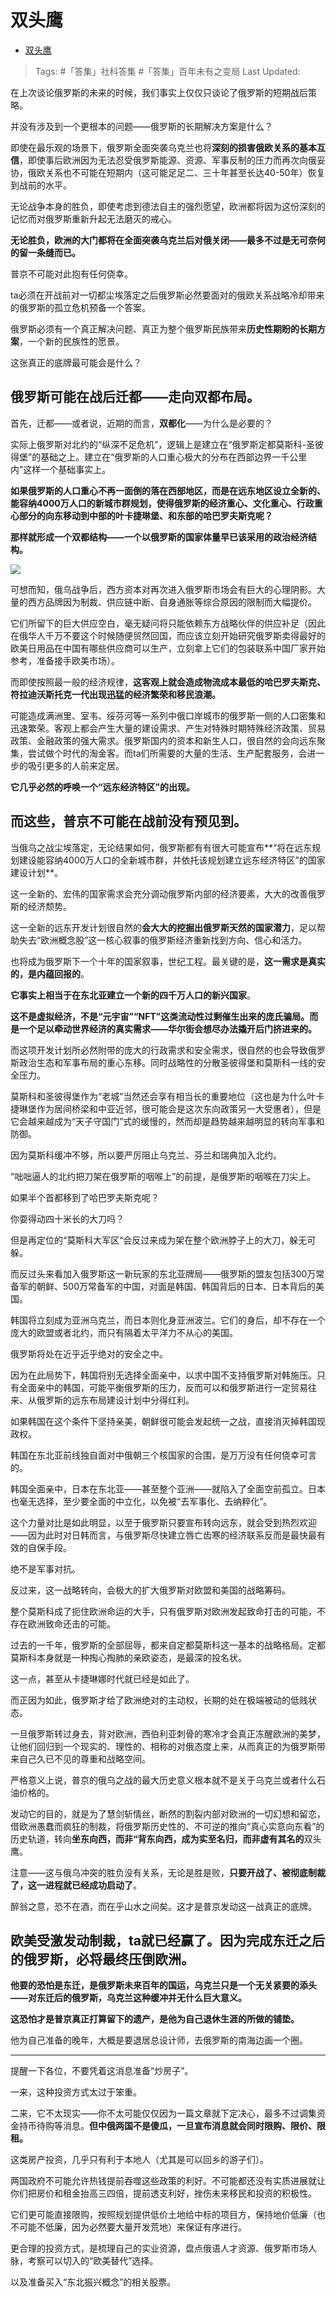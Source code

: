 # 双头鹰

- [双头鹰](https://zhuanlan.zhihu.com/p/488423249)

>Tags: #「答集」社科答集 #「答集」百年未有之变局 
>Last Updated: 

在上次谈论俄罗斯的未来的时候，我们事实上仅仅只谈论了俄罗斯的短期战后策略。

并没有涉及到一个更根本的问题——俄罗斯的长期解决方案是什么？

即使在最乐观的场景下，俄罗斯全面突袭乌克兰也将**深刻的损害俄欧关系的基本互信**，即使事后欧洲因为无法忍受俄罗斯能源、资源、军事反制的压力而再次向俄妥协，俄欧关系也不可能在短期内（这可能足足二、三十年甚至长达40-50年）恢复到战前的水平。

无论战争本身的胜负，即使考虑到德法自主的强烈愿望，欧洲都将因为这份深刻的记忆而对俄罗斯重新升起无法磨灭的戒心。

**无论胜负，欧洲的大门都将在全面突袭乌克兰后对俄关闭——最多不过是无可奈何的留一条缝而已。**

普京不可能对此抱有任何侥幸。

ta必须在开战前对一切都尘埃落定之后俄罗斯必然要面对的俄欧关系战略冷却带来的俄罗斯的孤立危机预备一个答案。

俄罗斯必须有一个真正解决问题、真正为整个俄罗斯民族带来**历史性期盼的长期方案**，一个新的民族性的愿景。

这张真正的底牌最可能会是什么？

## **俄罗斯可能在战后迁都——走向双都布局。**

  

首先，迁都——或者说，近期的而言，**双都化**——为什么是必要的？

实际上俄罗斯对北约的“纵深不足危机”，逻辑上是建立在“俄罗斯定都莫斯科-圣彼得堡”的基础之上。建立在“俄罗斯的人口重心极大的分布在西部边界一千公里内”这样一个基础事实上。

**如果俄罗斯的人口重心不再一面倒的落在西部地区，而是在远东地区设立全新的、能容纳4000万人口的新城市群规划，使得俄罗斯的经济重心、文化重心、行政重心部分的向东移动到中部的叶卡捷琳堡、和东部的哈巴罗夫斯克呢？**

**那样就形成一个双都结构——一个以俄罗斯的国家体量早已该采用的政治经济结构。**

![](https://pic4.zhimg.com/v2-fe59b34c77fffa68c9e520ccc415e6cf_b.jpg)

可想而知，俄乌战争后，西方资本对再次进入俄罗斯市场会有巨大的心理阴影。大量的西方品牌因为制裁、供应链中断、自身通胀等综合原因的限制而大幅提价。

它们所留下的巨大供应空白，毫无疑问将只能依赖东方战略伙伴的供应补足（因此在俄华人千万不要这个时候随便贸然回国，而应该立刻开始研究俄罗斯卖得最好的欧美日用品在中国有哪些供应商可以生产，立刻拿上它们的包装联系中国厂家开始参考，准备接手欧美市场）。

而即使按照最一般的经济规律，**这客观上就会造成物流成本最低的哈巴罗夫斯克、符拉迪沃斯托克一代出现迅猛的经济繁荣和移民浪潮。**

可能造成满洲里、室韦、绥芬河等一系列中俄口岸城市的俄罗斯一侧的人口密集和迅速繁荣。客观上都会产生大量的建设需求、产生对特殊时期特殊经济政策、贸易政策、金融政策的强大需求。俄罗斯国内的资本和新生人口，很自然的会向远东聚集，尝试做个时代的淘金客。而ta们所需要的大量的生活、生产配套服务，会进一步的吸引更多的人前来定居。

**它几乎必然的呼唤一个“远东经济特区”的出现。**

## 而这些，普京不可能在战前没有预见到。

当俄乌之战尘埃落定，无论结果如何，俄罗斯都有有很大可能宣布**“将在远东规划建设能容纳4000万人口的全新城市群，并依托该规划建立远东经济特区”的国家建设计划**。

这一全新的、宏伟的国家需求会充分调动俄罗斯内部的经济要素，大大的改善俄罗斯的经济颓势。

这一全新的远东开发计划很自然的**会大大的挖掘出俄罗斯天然的国家潜力**，足以帮助失去“欧洲概念股”这一核心叙事的俄罗斯经济重新找到方向、信心和活力。

也将成为俄罗斯下一个十年的国家叙事，世纪工程。最关键的是，**这一需求是真实的，是内蕴回报的**。

**它事实上相当于在东北亚建立一个新的四千万人口的新兴国家**。

**这不是虚拟经济，不是“元宇宙”“NFT”这类流动性过剩催生出来的庞氏骗局。而是一个足以牵动世界经济的真实需求——华尔街会想尽办法撬开后门挤进来的。**

而这项开发计划所必然附带的庞大的行政需求和安全需求，很自然的也会导致俄罗斯政治生态和军事布局的重心东移。同时战略性的分散圣彼得堡和莫斯科一线的安全压力。

莫斯科和圣彼得堡作为“老城”当然还会享有相当长的重要地位（这也是为什么叶卡捷琳堡作为居间桥梁和中亚近邻，很可能会是这次东向政策另一大受惠者），但是它会越来越成为“天子守国门”式的缓慢的，然而却是趋势越来越明显的转向军事和防御。

因为莫斯科缓冲不够，所以要严厉阻止乌克兰、芬兰和瑞典加入北约。

“咄咄逼人的北约把刀架在俄罗斯的咽喉上”的前提，是俄罗斯的咽喉在刀尖上。

如果半个首都移到了哈巴罗夫斯克呢？

你耍得动四十米长的大刀吗？

但是再定位的“莫斯科大军区“会反过来成为架在整个欧洲脖子上的大刀，躲无可躲。

而反过头来看加入俄罗斯这一新玩家的东北亚牌局——俄罗斯的盟友包括300万常备军的朝鲜、500万常备军的中国，对面是韩国、韩国背后的日本、日本背后的美国。

韩国将立刻成为亚洲乌克兰，而日本则化身亚洲波兰。它们的身后，却不存在一个庞大的欧盟或者北约，而只有隔着太平洋力不从心的美国。

俄罗斯将处在近乎近乎绝对的安全之中。

因为在此局势下，韩国将别无选择全面亲中，以求中国不支持俄罗斯对韩施压。只有全面亲中的韩国，可能平衡俄罗斯的压力，反而可以和俄罗斯进行一定贸易往来、从俄罗斯的远东布局建设计划中分得红利。

如果韩国在这个条件下坚持亲美，朝鲜很可能会发起统一之战，直接消灭掉韩国现政权。

韩国在东北亚前线独自面对中俄朝三个核国家的合围，是万万没有任何侥幸可言的。

韩国全面亲中，日本在东北亚——甚至整个亚洲——就陷入了全面空前孤立。日本也毫无选择，至少要全面的中立化，以免被“去军事化、去纳粹化”。

这个力量对比是如此明显，以至于俄罗斯只要宣布转向远东，就会受到热烈欢迎——因为此时对日韩而言，与俄罗斯尽快建立唇亡齿寒的经济联系反而是最快最有效的自保手段。

绝不是军事对抗。

  

反过来，这一战略转向，会极大的扩大俄罗斯对欧盟和美国的战略筹码。

整个莫斯科成了扼住欧洲命运的大手，只有俄罗斯对欧洲发起致命打击的可能，不存在欧洲致命还击的可能。

过去的一千年，俄罗斯的全部屈辱，都来自定都莫斯科这一基本的战略格局。定都莫斯科本身就是一种掏心掏肺的亲欧姿态，是最深的投名状。

这一点，甚至从卡捷琳娜时代就已经是如此了。

而正因为如此，俄罗斯才给了欧洲绝对的主动权，长期的处在极端被动的低贱状态。

一旦俄罗斯转过身去，背对欧洲，西伯利亚刺骨的寒冷才会真正冻醒欧洲的美梦，让他们回归到一个现实的、理性的、相称的对俄态度上来，从而真正的为俄罗斯带来自己久已不见的尊重和战略空间。

严格意义上说，普京的俄乌之战的最大历史意义根本就不是关于乌克兰或者什么石油价格的。

发动它的目的，就是为了慧剑斩情丝，断然的割裂内部对欧洲的一切幻想和留恋，借欧洲愚蠢而疯狂的制裁，将俄罗斯历史性的、不可逆的推向“真心实意向东看”的历史轨道，转向**坐东向西，而非“背东向西，成为实至名归，而非虚有其名的**双头鹰。

注意——这与俄乌冲突的胜负没有关系，无论是胜是败，**只要开战了、被彻底制裁了，这一进程就已经成功启动了**。

醉翁之意，恐不在酒，而在乎山水之间矣。这才是普京发动这一战真正的底牌。

## 欧美受激发动制裁，ta就已经赢了。因为完成东迁之后的俄罗斯，必将最终压倒欧洲。

  

**他要的恐怕是东迁，是俄罗斯未来百年的国运，乌克兰只是一个无关紧要的添头——对东迁后的俄罗斯，乌克兰这种缓冲并无什么巨大意义。**

  

**这恐怕才是普京真正打算留下的遗产，是他为自己退休生涯的所做的铺垫。**

他为自己准备的晚年，大概是要退居总设计师，去俄罗斯的南海边画一个圈。

---

提醒一下各位，不要凭着这消息准备“炒房子”。

一来，这种投资方式太过于笨重。

二来，它不太现实——你不太可能仅仅因为一篇文章就下定决心，最多不过调集资金持币待购等消息。**但中俄两国不是傻瓜，一旦宣布消息就会同时限购、限价、限租。**

这类房产投资，几乎只有利于本地人（尤其是可以回乡的游子们）。

两国政府不可能允许热钱提前吞噬这些政策的利好。不可能都还没有实质进展就让你们把房价和租金抬高三四倍，提前透支利好，挫伤未来移民和投资的积极性。

它们更可能直接限购，按照规划提供低价土地给中标的项目方，保持地价低廉（也不可能不低廉，因为必然要大量开发荒地）来保证有序进行。

更合理的投资方式，是梳理自己的实业资源，盘点俄语人才资源、俄罗斯市场人脉，考察可以切入的“欧美替代”选择。

以及准备买入“东北振兴概念”的相关股票。